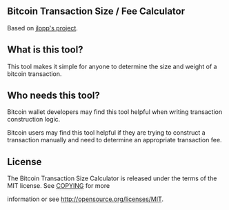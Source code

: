 
## Bitcoin Transaction Size / Fee Calculator

Based on [jlopp's project](https://github.com/jlopp/bitcoin-transaction-size-calculator).

What is this tool?
----------------
This tool makes it simple for anyone to determine the size and weight of a bitcoin transaction.


Who needs this tool?
----------------
Bitcoin wallet developers may find this tool helpful when writing transaction construction logic.

Bitcoin users may find this tool helpful if they are trying to construct a transaction manually and need to determine an appropriate transaction fee.

License
-------
The Bitcoin Transaction Size Calculator is released under the terms of the MIT license. See [COPYING](COPYING) for more

information or see http://opensource.org/licenses/MIT.